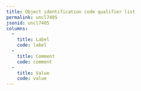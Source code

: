 ```yaml
---
title: Object identification code qualifier list
permalink: uncl7405
jsonid: uncl7405
columns:
  - 
    title: Label
    code: label
  - 
    title: Comment
    code: comment
  - 
    title: Value
    code: value
---
```

